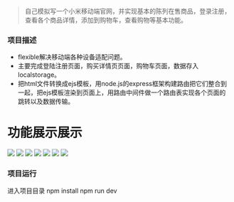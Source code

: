 >自己模拟写一个小米移动端官网，并实现基本的陈列在售商品，登录注册，
查看各个商品详情，添加到购物车，查看购物等基本功能。

### 项目描述

- flexible解决移动端各种设备适配问题。
- 主要完成登陆注册页面，购买详情页页面，购物车页面，数据存入localstorage。
- 把html文件转换成ejs模板，用node.js的express框架构建路由把它们整合到一起，把ejs模板渲染到页面上，用路由中间件做一个路由表实现各个页面的跳转以及数据传输。

# 功能展示展示

![](public/assets/index.png)
![](public/assets/user.png)
![](public/assets/signin.png)
![](public/assets/signup.png)
![](public/assets/view1.png)
![](public/assets/view2.png)
![](public/assets/cart.png)

### 项目运行

进入项目目录
npm install
npm run dev
